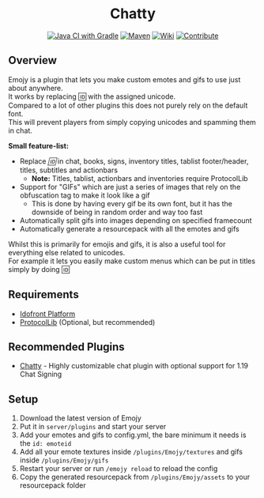 <div style="text-align: center">

# Chatty
[![Java CI with Gradle](https://github.com/MineInAbyss/Emojy/actions/workflows/gradle-ci.yml/badge.svg)](https://github.com/MineInAbyss/Chatty/actions/workflows/gradle-ci.yml)
[![Maven](https://img.shields.io/maven-metadata/v?metadataUrl=https://repo.mineinabyss.com/releases/com/mineinabyss/emojy/maven-metadata.xml)](https://repo.mineinabyss.com/#/releases/com/mineinabyss/chatty)
[![Wiki](https://img.shields.io/badge/-Project%20Wiki-blueviolet?logo=Wikipedia&labelColor=gray)](https://github.com/MineInAbyss/Emojy/wiki)
[![Contribute](https://shields.io/badge/Contribute-e57be5?logo=github%20sponsors&style=flat&logoColor=white)](https://github.com/MineInAbyss/MineInAbyss/wiki/Setup-and-Contribution-Guide)
</div>

## Overview
Emojy is a plugin that lets you make custom emotes and gifs to use just about anywhere.\
It works by replacing :id: with the assigned unicode.\
Compared to a lot of other plugins this does not purely rely on the default font.\
This will prevent players from simply copying unicodes and spamming them in chat.

__Small feature-list:__
- Replace _:id:_ in chat, books, signs, inventory titles, tablist footer/header, titles, subtitles and actionbars
  - **Note:** Titles, tablist, actionbars and inventories require ProtocolLib
- Support for "GIFs" which are just a series of images that rely on the obfuscation tag to make it look like a gif
  - This is done by having every gif be its own font, but it has the downside of being in random order and way too fast
- Automatically split gifs into images depending on specified framecount
- Automatically generate a resourcepack with all the emotes and gifs

Whilst this is primarily for emojis and gifs, it is also a useful tool for everything else related to unicodes.\
For example it lets you easily make custom menus which can be put in titles simply by doing :id:


## Requirements
- [Idofront Platform](https://github.com/MineInAbyss/Idofront)
- [ProtocolLib](https://ci.dmulloy2.net/job/ProtocolLib/lastBuild/) (Optional, but recommended)

## Recommended Plugins
- [Chatty](https://github.com/MineInAbyss/Chatty) - Highly customizable chat plugin with optional support for 1.19 Chat Signing

## Setup
1. Download the latest version of Emojy
2. Put it in `server/plugins` and start your server
3. Add your emotes and gifs to config.yml, the bare minimum it needs is the `id: emoteid`
4. Add all your emote textures inside `/plugins/Emojy/textures` and gifs inside `/plugins/Emojy/gifs`
5. Restart your server or run `/emojy reload` to reload the config
6. Copy the generated resourcepack from `/plugins/Emojy/assets` to your resourcepack folder
